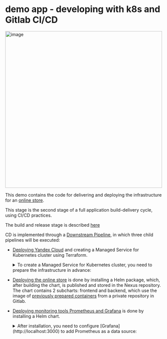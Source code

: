 # demo app - developing with k8s and Gitlab CI/CD

<img width="500" alt="image" src="https://user-images.githubusercontent.com/9394918/167876466-2c530828-d658-4efe-9064-825626cc6db5.png">

This demo contains the code for delivering and deploying the infrastructure for an  [online store](https://gitlab.praktikum-services.ru/Stasyan/momo-store).

This stage is the second stage of a full application build-delivery cycle, using CI/CD practices.

The build and release stage is described [here](https://github.com/wkwwa/store-ci)

CD is implemented through a [Downstream Pipeline](.gitlab-ci.yml), in which three child pipelines will be executed:

+ [Deploying Yandex Cloud](terraform/.gitlab-ci.yml) and creating a Managed Service for Kubernetes cluster using Terraform.
    <details>

    <summary>To create a Managed Service for Kubernetes cluster, you need to prepare the infrastructure in advance:</summary>

    1. [Install and initialize](https://yandex.cloud/ru/docs/cli/quickstart#linux_1) Yandex Cloud command line interface.
    2. [Create a service account](https://yandex.cloud/ru/docs/iam/operations/sa/create) with rights to deploy to the cloud in the directory where the Kubernetes cluster is being created. Resources needed by the Kubernetes cluster will be created on behalf of this account.  
        ```
        # Получение идентификатора облака
        yc resource-manager cloud list

        # Получение идентификатора каталога
        yc resource-manager folder list
        
        yc iam service-account create --name service-tf
        yc resource-manager folder add-access-binding <folderID> --service-account-name service-tf --role editor
        ```
    3. [Create an authorization key](https://yandex.cloud/ru/docs/iam/operations/authorized-key/create) for the service account.
        ```
        yc iam key create \\
            --service-account-name service-tf \\
            --output sa-key.json
        ```
    4. Add the key output to the [GitLab CI/CD variables](https://docs.gitlab.com/ee/ci/variables/#for-a-project): $YC_KEY
        ```
        cat sa-key.json | pbcopy
        ```
    5. Create a service account with write permissions to the storage and an authorization key for the S3 bucket and YDB table to load Terraform states.
        ```
        yc iam service-account create --name service-s3-ybd
        yc resource-manager folder add-access-binding <folderID> --service-account-name service-s3-ybd --role storage.uploader
        yc resource-manager folder add-access-binding <folderID> --service-account-name service-s3-ybd --role ydb.editor
        yc iam access-key create --service-account-name service-s3-ybd
        ```
    6. Add the key output to the GitLab CI/CD environment variables: $AWS_ACCESS_KEY_ID $AWS_SECRET_ACCESS_KEY
    7. [Create an S3 bucket](https://yandex.cloud/ru/docs/tutorials/infrastructure-management/terraform-state-storage) and [a YDB table.](https://yandex.cloud/ru/docs/tutorials/infrastructure-management/terraform-state-lock)
    8. Edit the terraform/provider.tf file, specifying the parameters for connecting to the cloud, S3, and YDB.

    </details>

+ [Deploying the online store](momo-store-chart/.gitlab-ci.yml) is done by installing a Helm package, which, after building the chart, is published and stored in the Nexus repository. The chart contains 2 subcharts: frontend and backend, which use the image of [previously prepared containers](https://gitlab.com/devops3761117/momo-store) from a private repository in Gitlab.

+ [Deploying monitoring tools Prometheus and Grafana](monitoring-tools/.gitlab-ci.yml) is done by installing a Helm chart.
    <details>

    <summary>After installation, you need to configure [Grafana](http://localhost:3000) to add Prometheus as a data source:</summary>

    1. Go to the Configuration section (the gear icon in the left menu) and select Data Sources.
    2. Add (the Add Data Source button) a data source of the Prometheus type. As a URL, you can use the address of the Kubernetes service: http://prometheus:9090.
    3. To import a dashboard into Grafana, go to the Import menu and paste the dashboard ID in the field with the title: import via grafana.com. Click the Load button.

    </details>
